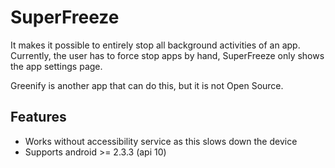 SuperFreeze
===========

It makes it possible to entirely stop all background activities of an app.
Currently, the user has to force stop apps by hand, SuperFreeze only shows the app settings page.

Greenify is another app that can do this, but it is not Open Source.

Features
--------

* Works without accessibility service as this slows down the device
* Supports android >= 2.3.3 (api 10)
